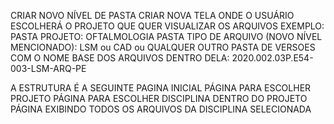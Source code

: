 CRIAR NOVO NÍVEL DE PASTA
CRIAR NOVA TELA ONDE O USUÁRIO ESCOLHERÁ O PROJETO QUE QUER VISUALIZAR OS ARQUIVOS
EXEMPLO:
PASTA PROJETO: OFTALMOLOGIA
PASTA TIPO DE ARQUIVO (NOVO NÍVEL MENCIONADO): LSM ou CAD ou QUALQUER OUTRO
PASTA DE VERSOES COM O NOME BASE DOS ARQUIVOS DENTRO DELA: 2020.002.03P.E54-003-LSM-ARQ-PE


A ESTRUTURA É A SEGUINTE
    PAGINA INICIAL
        PÁGINA PARA ESCOLHER PROJETO
            PÁGINA PARA ESCOLHER DISCIPLINA DENTRO DO PROJETO
                PÁGINA EXIBINDO TODOS OS ARQUIVOS DA DISCIPLINA SELECIONADA
                    